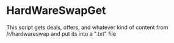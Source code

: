 # HardWareSwapGet
This script gets deals, offers, and whatever kind of content from /r/hardwareswap and put its into a ".txt" file
